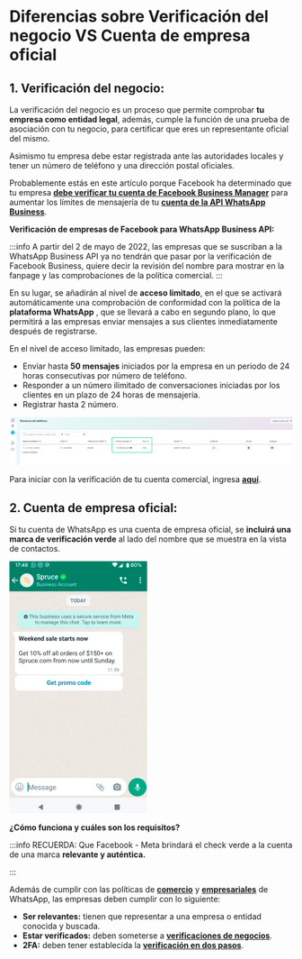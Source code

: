 # Diferencias sobre Verificación del negocio VS Cuenta de empresa oficial

   ## 1. Verificación del negocio:
La verificación del negocio es un proceso que permite comprobar **tu empresa como entidad legal**, además, cumple la función de una prueba de asociación con tu negocio, para certificar que eres un representante oficial del mismo.

Asimismo tu empresa debe estar registrada ante las autoridades locales y tener un número de teléfono y una dirección postal oficiales.

Probablemente estás en este artículo porque Facebook ha determinado que tu empresa **[debe verificar tu cuenta de Facebook Business Manager](#)** para aumentar los límites de mensajería de tu **[cuenta de la API WhatsApp Business](#)**.

**Verificación de empresas de Facebook para WhatsApp Business API:**

:::info
A partir del 2 de mayo de 2022, las empresas que se suscriban a la WhatsApp Business API ya no tendrán que pasar por la verificación de Facebook Business, quiere decir la revisión del nombre para mostrar en la fanpage y las comprobaciones de la política comercial.
:::

En su lugar, se añadirán al nivel de **acceso limitado**, en el que se activará automáticamente una comprobación de conformidad con la política de la **plataforma WhatsApp** , que se llevará a cabo en segundo plano, lo que permitirá a las empresas enviar mensajes a sus clientes inmediatamente después de registrarse.

En el nivel de acceso limitado, las empresas pueden:

* Enviar hasta **50 mensajes** iniciados por la empresa en un periodo de 24 horas consecutivas por número de teléfono.
* Responder a un número ilimitado de conversaciones iniciadas por los clientes en un plazo de 24 horas de mensajería.
* Registrar hasta 2 número.

![Alt text](img/verificacionvs_01.jpg)

Para iniciar con la verificación de tu cuenta comercial, ingresa **[aquí](#)**.

## 2.  Cuenta de empresa oficial:
Si tu cuenta de WhatsApp es una cuenta de empresa oficial, se **incluirá una marca de verificación verde** al lado del nombre que se muestra en la vista de contactos.

![Alt text](img/verificacionvs_02.jpg)

**¿Cómo funciona y cuáles son los requisitos?**

:::info RECUERDA:
Que Facebook - Meta brindará el check verde a la cuenta de una marca **relevante y auténtica.**

:::

 Además de cumplir con las políticas de **[comercio](#)** y **[empresariales](#)** de WhatsApp, las empresas deben cumplir con lo siguiente:

* **Ser relevantes:** tienen que representar a una empresa o entidad conocida y buscada.
* **Estar verificados:** deben someterse a **[verificaciones de negocios](#)**.
* **2FA:** deben tener establecida la **[verificación en dos pasos](#)**.



